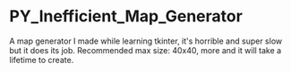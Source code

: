 # PY_Inefficient_Map_Generator
A map generator I made while learning tkinter, it's horrible and super slow but it does its job. Recommended max size: 40x40, more and it will take a lifetime to create.
